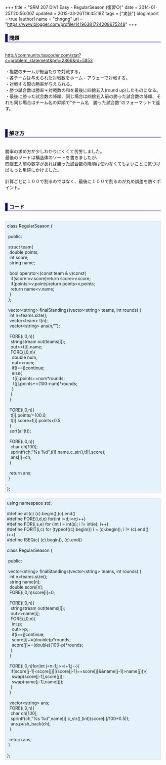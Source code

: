 +++
title = "SRM 207 DIV1 Easy - RegularSeason (復習○)"
date = 2014-01-25T20:56:00Z
updated = 2015-03-26T19:45:18Z
tags = ["実装"]
blogimport = true 
[author]
	name = "chngng"
	uri = "https://www.blogger.com/profile/14196381724208675248"
+++

<div dir="ltr" style="text-align: left;" trbidi="on"><h3 style="border-bottom: 2px solid slateblue; border-left: 8px solid navy; color: black; padding: 0px 0px 1px 5px;">問題 </h3><br /><a href="http://community.topcoder.com/stat?c=problem_statement&amp;pm=2866&amp;rd=5853" target="_blank">http://community.topcoder.com/stat?c=problem_statement&amp;pm=2866&amp;rd=5853</a><br /><br />・複数のチームが総当たりで対戦する。<br />・各チームは与えられた対戦数をホーム・アウェーで対戦する。<br />・対戦する際の勝率が与えられる。<br />・勝つ試合数は勝率＊対戦数の和を最後に四捨五入(round up)したものになる。<br />・最後に勝った試合数の降順、同じ場合は四捨五入前の勝った試合数の降順、それも同じ場合はチーム名の昇順で”チーム名　勝った試合数”のフォーマットで返す。<br /><br /><br /><h3 style="border-bottom: 2px solid slateblue; border-left: 8px solid navy; color: black; padding: 0px 0px 1px 5px;">解き方 </h3><br />勝率の求め方が少しわかりにくくて苦労しました。<br />最後のソートは構造体のソートを書きましたが、<br />四捨五入前の数字があれば勝った試合数の降順は使わなくてもよいことに気づけばもっと単純にかけました。<br /><br />計算ごとに１００で割るのではなく、最後に１００で割るのが丸め誤差を防ぐポイント。<br /><br /><h3 style="border-bottom: 2px solid slateblue; border-left: 8px solid navy; color: black; padding: 0px 0px 1px 5px;">コード </h3><br /><div style="background-color: #e3f2fb; border: 1px dotted #CCCCCC; padding: 5px;">class RegularSeason {<br /><br /><span class="Apple-tab-span" style="white-space: pre;"> </span>public:<br /><br /><span class="Apple-tab-span" style="white-space: pre;"> </span>struct team{<br /><span class="Apple-tab-span" style="white-space: pre;">  </span>double points;<br /><span class="Apple-tab-span" style="white-space: pre;">  </span>int score;<br /><span class="Apple-tab-span" style="white-space: pre;">  </span>string name;<br /><br /><span class="Apple-tab-span" style="white-space: pre;">  </span>bool operator&lt;(const team &amp; v)const{<br /><span class="Apple-tab-span" style="white-space: pre;">   </span>if(score!=v.score)return score&gt;v.score;<br /><span class="Apple-tab-span" style="white-space: pre;">   </span>if(points!=v.points)return points&gt;v.points;<br /><span class="Apple-tab-span" style="white-space: pre;">   </span>return name&lt;v.name;<br /><span class="Apple-tab-span" style="white-space: pre;">  </span>}<br /><span class="Apple-tab-span" style="white-space: pre;"> </span>};<br /><br /><span class="Apple-tab-span" style="white-space: pre;"> </span>vector&lt;string&gt; finalStandings(vector&lt;string&gt; teams, int rounds) {<br /><span class="Apple-tab-span" style="white-space: pre;">  </span>int n=teams.size();<br /><span class="Apple-tab-span" style="white-space: pre;">  </span>vector&lt;team&gt; t(n);<br /><span class="Apple-tab-span" style="white-space: pre;">  </span>vector&lt;string&gt; ans(n,"");<br /><br /><span class="Apple-tab-span" style="white-space: pre;">  </span>FORE(i,0,n){<br /><span class="Apple-tab-span" style="white-space: pre;">   </span>stringstream out(teams[i]);<br /><span class="Apple-tab-span" style="white-space: pre;">   </span>out&gt;&gt;t[i].name;<br /><span class="Apple-tab-span" style="white-space: pre;">   </span>FORE(j,0,n){<br /><span class="Apple-tab-span" style="white-space: pre;">    </span>double num;<br /><span class="Apple-tab-span" style="white-space: pre;">    </span>out&gt;&gt;num;<br /><span class="Apple-tab-span" style="white-space: pre;">    </span>if(i==j)continue;<br /><span class="Apple-tab-span" style="white-space: pre;">    </span>else{<br /><span class="Apple-tab-span" style="white-space: pre;">     </span>t[i].points+=num*rounds;<br /><span class="Apple-tab-span" style="white-space: pre;">     </span>t[j].points+=(100-num)*rounds;<br /><span class="Apple-tab-span" style="white-space: pre;">    </span>}<br /><span class="Apple-tab-span" style="white-space: pre;">   </span>}<br /><span class="Apple-tab-span" style="white-space: pre;">  </span>}<br /><br /><span class="Apple-tab-span" style="white-space: pre;">  </span>FORE(i,0,n){<br /><span class="Apple-tab-span" style="white-space: pre;">   </span>t[i].points/=100.0;<br /><span class="Apple-tab-span" style="white-space: pre;">   </span>t[i].score=t[i].points+0.5;<br /><span class="Apple-tab-span" style="white-space: pre;">  </span>}<br /><span class="Apple-tab-span" style="white-space: pre;">  </span>sort(all(t));<br /><br /><span class="Apple-tab-span" style="white-space: pre;">  </span>FORE(i,0,n){<br /><span class="Apple-tab-span" style="white-space: pre;">   </span>char ch[100];<br /><span class="Apple-tab-span" style="white-space: pre;">   </span>sprintf(ch,"%s %d",t[i].name.c_str(),t[i].score);<br /><span class="Apple-tab-span" style="white-space: pre;">   </span>ans[i]=ch;<br /><span class="Apple-tab-span" style="white-space: pre;">  </span>}<br /><br /><span class="Apple-tab-span" style="white-space: pre;">  </span>return ans;<br /><span class="Apple-tab-span" style="white-space: pre;"> </span>}<br /><br />};</div><br /><div style="background-color: #e3f2fb; border: 1px dotted #CCCCCC; padding: 5px;">using namespace std;<br /><br />#define all(c) (c).begin(),(c).end()<br />#define FORE(i,d,e) for(int i=d;i&lt;e;i++)<br />#define FOR(i,s,e) for (int i = int(s); i != int(e); i++)<br />#define FORIT(i,c) for (typeof((c).begin()) i = (c).begin(); i != (c).end(); i++)<br />#define ISEQ(c) (c).begin(), (c).end()<br /><br />class RegularSeason {<br /><br /><span class="Apple-tab-span" style="white-space: pre;"> </span>public:<br /><br /><span class="Apple-tab-span" style="white-space: pre;"> </span>vector&lt;string&gt; finalStandings(vector&lt;string&gt; teams, int rounds) {<br /><span class="Apple-tab-span" style="white-space: pre;">  </span>int n=teams.size();<br /><span class="Apple-tab-span" style="white-space: pre;">  </span>string name[n];<br /><span class="Apple-tab-span" style="white-space: pre;">  </span>double score[n];<br /><span class="Apple-tab-span" style="white-space: pre;">  </span>FORE(i,0,n)score[i]=0;<br /><br /><span class="Apple-tab-span" style="white-space: pre;">  </span>FORE(i,0,n){<br /><span class="Apple-tab-span" style="white-space: pre;">   </span>stringstream out(teams[i]);<br /><span class="Apple-tab-span" style="white-space: pre;">   </span>out&gt;&gt;name[i];<br /><span class="Apple-tab-span" style="white-space: pre;">   </span>FORE(j,0,n){<br /><span class="Apple-tab-span" style="white-space: pre;">    </span>int p;<br /><span class="Apple-tab-span" style="white-space: pre;">    </span>out&gt;&gt;p;<br /><span class="Apple-tab-span" style="white-space: pre;">    </span>if(i==j)continue;<br /><span class="Apple-tab-span" style="white-space: pre;">    </span>score[i]+=(double)p*rounds;<br /><span class="Apple-tab-span" style="white-space: pre;">    </span>score[j]+=(double)(100-p)*rounds;<br /><span class="Apple-tab-span" style="white-space: pre;">   </span>}<br /><span class="Apple-tab-span" style="white-space: pre;">  </span>}<br /><br /><span class="Apple-tab-span" style="white-space: pre;">  </span>FORE(i,0,n)for(int j=n-1;j&gt;=i+1;j--){<br /><span class="Apple-tab-span" style="white-space: pre;">   </span>if(score[j-1]&lt;score[j]||(score[j-1]==score[j]&amp;&amp;name[j-1]&gt;name[j])){<br /><span class="Apple-tab-span" style="white-space: pre;">    </span>swap(score[j-1],score[j]);<br /><span class="Apple-tab-span" style="white-space: pre;">    </span>swap(name[j-1],name[j]);<br /><span class="Apple-tab-span" style="white-space: pre;">   </span>}<br /><span class="Apple-tab-span" style="white-space: pre;">  </span>}<br /><br /><span class="Apple-tab-span" style="white-space: pre;">  </span>vector&lt;string&gt; ans;<br /><span class="Apple-tab-span" style="white-space: pre;">  </span>FORE(i,0,n){<br /><span class="Apple-tab-span" style="white-space: pre;">   </span>char ch[100];<br /><span class="Apple-tab-span" style="white-space: pre;">   </span>sprintf(ch,"%s %d",name[i].c_str(),(int)(score[i]/100+0.5));<br /><span class="Apple-tab-span" style="white-space: pre;">   </span>ans.push_back(ch);<br /><span class="Apple-tab-span" style="white-space: pre;">  </span>}<br /><br /><span class="Apple-tab-span" style="white-space: pre;">  </span>return ans;<br /><span class="Apple-tab-span" style="white-space: pre;"> </span>}<br /><br />};</div></div>
